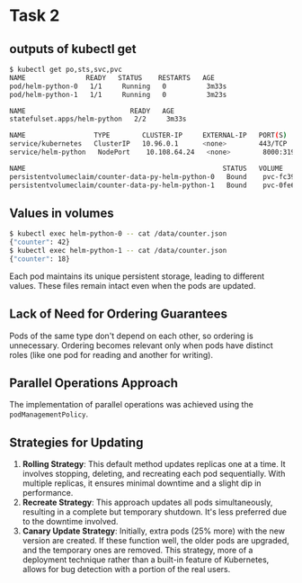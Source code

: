 # Task 2
## outputs of kubectl get
```bash
$ kubectl get po,sts,svc,pvc
NAME               READY   STATUS    RESTARTS   AGE
pod/helm-python-0   1/1     Running   0          3m33s
pod/helm-python-1   1/1     Running   0          3m23s

NAME                          READY   AGE
statefulset.apps/helm-python   2/2     3m33s

NAME                 TYPE        CLUSTER-IP     EXTERNAL-IP   PORT(S)          AGE
service/kubernetes   ClusterIP   10.96.0.1      <none>        443/TCP          5d
service/helm-python   NodePort    10.108.64.24   <none>        8000:31987/TCP   3m33s

NAME                                                 STATUS   VOLUME                                     CAPACITY   ACCESS MODES   STORAGECLASS   AGE
persistentvolumeclaim/counter-data-py-helm-python-0   Bound    pvc-fc3981bf-4acd-4c39-a897-23ccc6a5fa3e   10Mi       RWO            standard       14m
persistentvolumeclaim/counter-data-py-helm-python-1   Bound    pvc-0fe62153-5a04-4575-a161-dbc1ba46c5cd   10Mi       RWO            standard       13m
```

## Values in volumes
```bash
$ kubectl exec helm-python-0 -- cat /data/counter.json
{"counter": 42}
$ kubectl exec helm-python-1 -- cat /data/counter.json
{"counter": 18}
```

Each pod maintains its unique persistent storage, leading to different values. These files remain intact even when the pods are updated.
## Lack of Need for Ordering Guarantees
Pods of the same type don't depend on each other, so ordering is unnecessary. Ordering becomes relevant only when pods have distinct roles (like one pod for reading and another for writing).

## Parallel Operations Approach
The implementation of parallel operations was achieved using the `podManagementPolicy`.

## Strategies for Updating
1. **Rolling Strategy**: This default method updates replicas one at a time. It involves stopping, deleting, and recreating each pod sequentially. With multiple replicas, it ensures minimal downtime and a slight dip in performance.
2. **Recreate Strategy**: This approach updates all pods simultaneously, resulting in a complete but temporary shutdown. It's less preferred due to the downtime involved.
3. **Canary Update Strategy**: Initially, extra pods (25% more) with the new version are created. If these function well, the older pods are upgraded, and the temporary ones are removed. This strategy, more of a deployment technique rather than a built-in feature of Kubernetes, allows for bug detection with a portion of the real users.